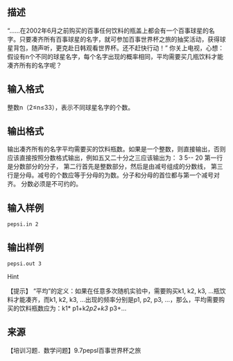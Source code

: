 ## 描述

“……在2002年6月之前购买的百事任何饮料的瓶盖上都会有一个百事球星的名字。只要凑齐所有百事球星的名字，就可参加百事世界杯之旅的抽奖活动，获得球星背包，随声听，更克赴日韩观看世界杯。还不赶快行动！” 你关上电视，心想：假设有n个不同的球星名字，每个名字出现的概率相同，平均需要买几瓶饮料才能凑齐所有的名字呢？ 

## 输入格式

整数n（2≤n≤33），表示不同球星名字的个数。

## 输出格式

输出凑齐所有的名字平均需要买的饮料瓶数。如果是一个整数，则直接输出，否则应该直接按照分数格式输出，例如五又二十分之三应该输出为： 3 5-- 20 第一行是分数部分的分子， 第二行首先是整数部分，然后是由减号组成的分数线， 第三行是分母。减号的个数应等于分母的为数。分子和分母的首位都与第一个减号对齐。 分数必须是不可约的。 

## 输入样例

```plaintext
pepsi.in 2 
```

## 输出样例

```plaintext
pepsi.out 3 
```

Hint

【提示】 “平均”的定义：如果在任意多次随机实验中，需要购买k1, k2, k3, …瓶饮料才能凑齐，而k1, k2, k3, …出现的频率分别是p1, p2, p3, …，那么，平均需要购买的饮料瓶数应为：k1* p1+k2*p2+k3* p3+… 

## 来源

【培训习题．数学问题】9.7pepsl百事世界杯之旅

